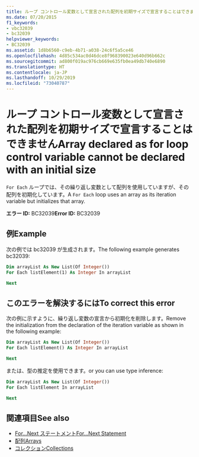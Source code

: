 ```yaml
---
title: ループ コントロール変数として宣言された配列を初期サイズで宣言することはできません
ms.date: 07/20/2015
f1_keywords:
- vbc32039
- bc32039
helpviewer_keywords:
- BC32039
ms.assetid: 1d8b6560-c9eb-4b71-a038-24c6f5a5ce46
ms.openlocfilehash: 4d85c534ac0d46dce8f968390023e640d96b662c
ms.sourcegitcommit: ad800f019ac976cb669e635fb0ea49db740e6890
ms.translationtype: HT
ms.contentlocale: ja-JP
ms.lasthandoff: 10/29/2019
ms.locfileid: "73040787"
---
```

# <a name="array-declared-as-for-loop-control-variable-cannot-be-declared-with-an-initial-size"></a><span data-ttu-id="537f0-102">ループ コントロール変数として宣言された配列を初期サイズで宣言することはできません</span><span class="sxs-lookup"><span data-stu-id="537f0-102">Array declared as for loop control variable cannot be declared with an initial size</span></span>

<span data-ttu-id="537f0-103">`For Each` ループでは、その繰り返し変数として配列を使用していますが、その配列を初期化しています。</span><span class="sxs-lookup"><span data-stu-id="537f0-103">A `For Each` loop uses an array as its iteration variable but initializes that array.</span></span>

<span data-ttu-id="537f0-104">**エラー ID:** BC32039</span><span class="sxs-lookup"><span data-stu-id="537f0-104">**Error ID:** BC32039</span></span>

## <a name="example"></a><span data-ttu-id="537f0-105">例</span><span class="sxs-lookup"><span data-stu-id="537f0-105">Example</span></span>

<span data-ttu-id="537f0-106">次の例では bc32039 が生成されます。</span><span class="sxs-lookup"><span data-stu-id="537f0-106">The following example generates bc32039:</span></span>

```vb  
Dim arrayList As New List(Of Integer())
For Each listElement(1) As Integer In arrayList

Next
```  

## <a name="to-correct-this-error"></a><span data-ttu-id="537f0-107">このエラーを解決するには</span><span class="sxs-lookup"><span data-stu-id="537f0-107">To correct this error</span></span>  

<span data-ttu-id="537f0-108">次の例に示すように、繰り返し変数の宣言から初期化を削除します。</span><span class="sxs-lookup"><span data-stu-id="537f0-108">Remove the initialization from the declaration of the iteration variable as shown in the following example:</span></span>

```vb
Dim arrayList As New List(Of Integer())
For Each listElement() As Integer In arrayList

Next
```

<span data-ttu-id="537f0-109">または、型の推定を使用できます。</span><span class="sxs-lookup"><span data-stu-id="537f0-109">or you can use type inference:</span></span>

```vb
Dim arrayList As New List(Of Integer())
For Each listElement In arrayList

Next
```

## <a name="see-also"></a><span data-ttu-id="537f0-110">関連項目</span><span class="sxs-lookup"><span data-stu-id="537f0-110">See also</span></span>

- [<span data-ttu-id="537f0-111">For...Next ステートメント</span><span class="sxs-lookup"><span data-stu-id="537f0-111">For...Next Statement</span></span>](../statements/for-next-statement.md)
- [<span data-ttu-id="537f0-112">配列</span><span class="sxs-lookup"><span data-stu-id="537f0-112">Arrays</span></span>](../../programming-guide/language-features/arrays/index.md)
- [<span data-ttu-id="537f0-113">コレクション</span><span class="sxs-lookup"><span data-stu-id="537f0-113">Collections</span></span>](../../../standard/collections/index.md)
